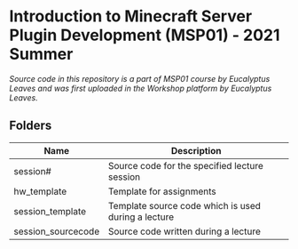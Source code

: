# Introduction to Minecraft Server Plugin Development (MSP01) - 2021 Summer

*Source code in this repository is a part of MSP01 course by Eucalyptus Leaves and was first uploaded in the Workshop platform by Eucalyptus Leaves.*



## Folders

| Name               | Description                                         |
| ------------------ | --------------------------------------------------- |
| session#           | Source code for the specified lecture session       |
| hw_template        | Template for assignments                            |
| session_template   | Template source code which is used during a lecture |
| session_sourcecode | Source code written during a lecture                |

